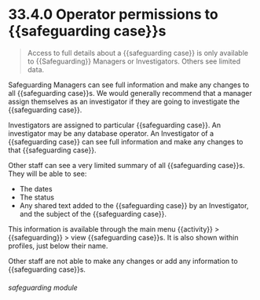 # 33.4.0 Operator permissions to {{safeguarding case}}s

> Access to full details about a {{safeguarding case}} is only available to {{Safeguarding}} Managers or Investigators. Others see
> limited data.

Safeguarding Managers can see full information and make any changes to all {{safeguarding case}}s. We would generally recommend that a
manager assign themselves as an investigator if they are going to investigate the {{safeguarding case}}.

Investigators are assigned to particular {{safeguarding case}}. An investigator may be any database operator. An Investigator of a
{{safeguarding case}} can see full information and make any changes to that {{safeguarding case}}.

Other staff can see a very limited summary of all {{safeguarding case}}s. They will be able to see:

 - The dates 
 - The status
 - Any shared text added to the {{safeguarding case}} by an Investigator, and the subject of the {{safeguarding case}}. 


This information is available through the main menu {{activity}} > {{safeguarding}} > view {{safeguarding case}}s. It is also shown within
profiles, just below their name.

Other staff are not able to make any changes or add any information to {{safeguarding case}}s.



###### safeguarding module



 